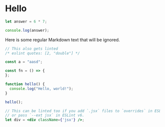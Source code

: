 # Hello

```js
let answer = 6 * 7;

console.log(answer);
```

Here is some regular Markdown text that will be ignored.

```js
// This also gets linted
/* eslint quotes: [2, "double"] */

const a = "aasd";

const fn = () => {
};

function hello() {
  console.log("Hello, world!");
}

hello();
```

```jsx
// This can be linted too if you add `.jsx` files to `overrides` in ESLint v7
// or pass `--ext jsx` in ESLint v6.
let div = <div className={'jsx'} />;
```



